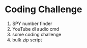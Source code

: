 # Coding Challenge

1. SPY number finder
2. YouTube dl audio cmd
3. some coding challenge 
4. bulk zip script

